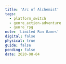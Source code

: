 ```yaml
---
title: 'Arc of Alchemist'
tags:
  - platform_switch
  - genre_action-adventure
  - genre_rpg
note: 'Limited Run Games'
digital: false
physical: true
guide: false
pending: false
date: 2020-08-04
---
```

